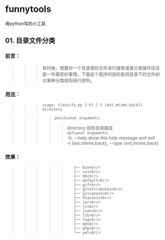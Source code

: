 # funnytools
用python写的小工具

## 01. 目录文件分类<br/>
### 前言：<br/> 
>>> 有时候，想要对一个目录里的文件进行搜索或者分类操作往往是一件痛苦的事情，下面这个程序的目的是将目录下的文件树以某种分类规则进行排列。<br/>
### 用法：<br/>
>>> `usage: classify.py [-h] [-t {ext,mtime,back}] directory`<br/>

>>>> `positional arguments:`<br/>
>>>>> directory             目标目录路径<br/>
>>>> `optional arguments:`<br/>
>>>>> -h, --help            show this help message and exit<br/>
>>>>> -t {ext,mtime,back}, --type {ext,mtime,back}<br/>

### 效果：<br/>
>>>>>        ├── bin<br/>
>>>>>        ├── css<br/>
>>>>>        ├── db<br/>
>>>>>        ├── default<br/>
>>>>>        ├── gif<br/>
>>>>>        ├── gitattributes<br/>
>>>>>        ├── gitignore<br/>
>>>>>        ├── htaccess<br/>
>>>>>        ├── jar<br/>
>>>>>        ├── js<br/>
>>>>>        ├── json<br/>
>>>>>        ├── lib<br/>
>>>>>        ├── log<br/>
>>>>>        ├── md<br/>
>>>>>        ├── php<br/>
>>>>>        └── yml<br/>`
